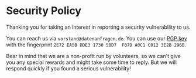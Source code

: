 # Security Policy

Thanking you for taking an interest in reporting a security vulnerability to us.

You can reach us via `vorstand@datenanfragen.de`. You can use our [PGP key](https://www.datenanfragen.de/pgp/3E2B296B.asc) with the fingerprint `2E72 EA5B DDE3 1730 58D7  F87D A0C1 C012 3E2B 296B`.

Bear in mind that we are a non-profit run by volunteers, so we can't give you any special rewards and might take some time to reply.
But we will respond quickly if you found a serious vulnerability!
